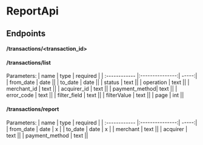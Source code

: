 # ReportApi

## Endpoints
#### /transactions/<transaction_id>
#### /transactions/list
Parameters: 
| name | type  | required |
| :------------ |:---------------:| -----:|
| from_date     | date ||
| to_date       | date ||
| status        | text ||
| operation     | text ||
| merchant_id   | text ||
| acquirer_id   | text ||
| payment_method| text ||
| error_code    | text ||
| filter_field  | text ||
| filterValue   | text ||
| page          | int ||
#### /transactions/report
Parameters: 
| name | type  | required |
| :------------ |:---------------:| -----:|
| from_date     | date | x |
| to_date       | date | x |
| merchant      | text ||
| acquirer     | text ||
| payment_method   | text ||